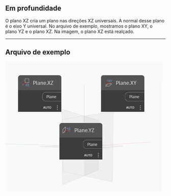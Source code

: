 ## Em profundidade
O plano XZ cria um plano nas direções XZ universais. A normal desse plano é o eixo Y universal. No arquivo de exemplo, mostramos o plano XY, o plano YZ e o plano XZ. Na imagem, o plano XZ está realçado.
___
## Arquivo de exemplo

![XZ](./Autodesk.DesignScript.Geometry.Plane.XZ_img.jpg)

